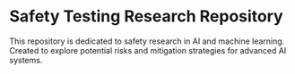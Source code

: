 # Safety Testing Research Repository
This repository is dedicated to safety research in AI and machine learning. Created to explore potential risks and mitigation strategies for advanced AI systems.
